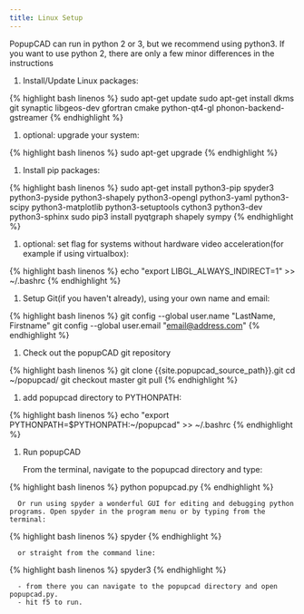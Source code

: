 ```yaml
---
title: Linux Setup
---
```


PopupCAD can run in python 2 or 3, but we recommend using python3.  If you want to use python 2, there are only a few minor differences in the instructions

1. Install/Update Linux packages:

{% highlight bash linenos %}
sudo apt-get update
sudo apt-get install dkms git synaptic libgeos-dev gfortran cmake python-qt4-gl phonon-backend-gstreamer
{% endhighlight %}

1.  optional: upgrade your system:

{% highlight bash linenos %}
sudo apt-get upgrade
{% endhighlight %}

1. Install pip packages:

{% highlight bash linenos %}
sudo apt-get install python3-pip spyder3 python3-pyside python3-shapely python3-opengl python3-yaml python3-scipy python3-matplotlib python3-setuptools cython3 python3-dev python3-sphinx
sudo pip3 install pyqtgraph shapely sympy
{% endhighlight %}

1.  optional: set flag for systems without hardware video
    acceleration(for example if using virtualbox):

{% highlight bash linenos %}
echo "export LIBGL_ALWAYS_INDIRECT=1" >> ~/.bashrc
{% endhighlight %}

1.  Setup Git(if you haven't already), using your own name and email:

{% highlight bash linenos %}
git config --global user.name "LastName, Firstname"
git config --global user.email "email@address.com"
{% endhighlight %}

1.  Check out the popupCAD git repository

{% highlight bash linenos %}
git clone {{site.popupcad_source_path}}.git
cd ~/popupcad/
git checkout master
git pull
{% endhighlight %}

1.  add popupcad directory to PYTHONPATH:

{% highlight bash linenos %}
echo "export PYTHONPATH=\$PYTHONPATH:~/popupcad" >> ~/.bashrc
{% endhighlight %}

1.  Run popupCAD

      From the terminal, navigate to the popupcad directory and type:

{% highlight bash linenos %}
python popupcad.py
{% endhighlight %}

      Or run using spyder a wonderful GUI for editing and debugging python programs. Open spyder in the program menu or by typing from the terminal:

{% highlight bash linenos %}
spyder
{% endhighlight %}

      or straight from the command line:

{% highlight bash linenos %}
spyder3
{% endhighlight %}

      - from there you can navigate to the popupcad directory and open popupcad.py.
      - hit f5 to run.

<!--
Option: python2 install:

{% highlight bash linenos %}
sudo apt-get install python-pip spyder python-pyside python-shapely python-sympy python-opengl python-yaml python-scipy python-matplotlib python-setuptools cython python-dev python-sphinx
sudo pip install pyqtgraph shapely
{% endhighlight %}
-->      
